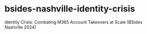 # bsides-nashville-identity-crisis
Identity Crisis: Combating M365 Account Takeovers at Scale (BSides Nashville 2024)
